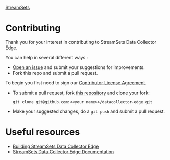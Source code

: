 <!---
  Licensed under the Apache License, Version 2.0 (the "License");
  you may not use this file except in compliance with the License.
  You may obtain a copy of the License at

    http://www.apache.org/licenses/LICENSE-2.0

  Unless required by applicable law or agreed to in writing, software
  distributed under the License is distributed on an "AS IS" BASIS,
  WITHOUT WARRANTIES OR CONDITIONS OF ANY KIND, either express or implied.
  See the License for the specific language governing permissions and
  limitations under the License. See accompanying LICENSE file.
--->

[StreamSets](http://streamsets.com)

# Contributing

Thank you for your interest in contributing to StreamSets Data Collector Edge.

You can help in several different ways :
- [Open an issue](http://issues.streamsets.com) and submit your suggestions for improvements.
- Fork this repo and submit a pull request.

To begin you first need to sign our [Contributor License Agreement](http://streamsets.com/contributing/).

- To submit a pull request, fork [this repository](http://datacollector-edge) and clone your fork:

    `git clone git@github.com:<<your name>>/datacollector-edge.git`

- Make your suggested changes, do a `git push` and submit a pull request.

# Useful resources

* [Building StreamSets Data Collector Edge](BUILD.md)
* [StreamSets Data Collector Edge Documentation](http://streamsets.com/docs)

